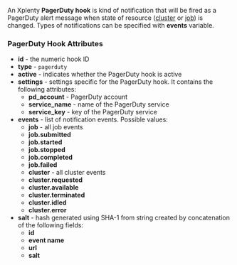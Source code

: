 An Xplenty **PagerDuty hook** is kind of notification that will be fired as a PagerDuty alert message when state of resource ([cluster](https://github.com/xplenty/xplenty-api-doc-v2/blob/master/resources/cluster.md) or [job](https://github.com/xplenty/xplenty-api-doc-v2/blob/master/resources/job.md)) is changed. Types of notifications can be specified with **events** variable.

### PagerDuty Hook Attributes

* **id** - the numeric hook ID
* **type** - `pagerduty`
* **active** - indicates whether the PagerDuty hook is active
* **settings** - settings specific for the PagerDuty hook. It contains the following attributes:
  * **pd_account** - PagerDuty account
  * **service_name** - name of the PagerDuty service
  * **service_key** - key of the PagerDuty service
* **events** - list of notification events. Possible values:
  * **job** - all job events
  * **job.submitted**
  * **job.started**
  * **job.stopped**
  * **job.completed**
  * **job.failed**
  * **cluster** - all cluster events
  * **cluster.requested**
  * **cluster.available**
  * **cluster.terminated**
  * **cluster.idled**
  * **cluster.error**
* **salt** - hash generated using SHA-1 from string created by concatenation of the following fields:
  * **id**
  * **event name**
  * **url**
  * **salt**
